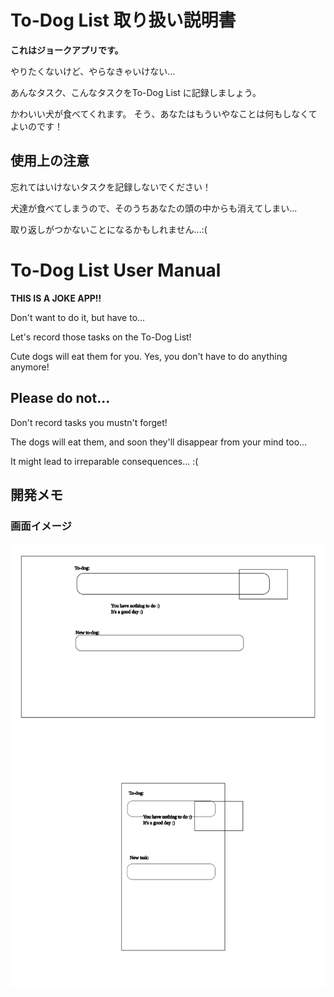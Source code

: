 # To-Dog List 取り扱い説明書
**これはジョークアプリです。**

やりたくないけど、やらなきゃいけない...

あんなタスク、こんなタスクをTo-Dog List に記録しましょう。

かわいい犬が食べてくれます。
そう、あなたはもういやなことは何もしなくてよいのです！

## 使用上の注意
忘れてはいけないタスクを記録しないでください！

犬達が食べてしまうので、そのうちあなたの頭の中からも消えてしまい...

取り返しがつかないことになるかもしれません...:(

# To-Dog List User Manual
**THIS IS A JOKE APP!!**

Don't want to do it, but have to...

Let's record those tasks on the To-Dog List!

Cute dogs will eat them for you.
Yes, you don't have to do anything anymore!

## Please do not...
Don't record tasks you mustn't forget!

The dogs will eat them, and soon they'll disappear from your mind too...

It might lead to irreparable consequences... :(


## 開発メモ
### 画面イメージ
![画面構成検討](layout_memo.svg)

